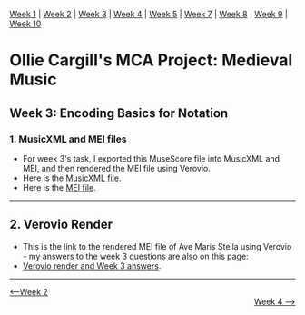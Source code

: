 [Week 1](https://olliecargill.github.io/MCA-2022) | [Week 2](https://olliecargill.github.io/MCA-2022/labtasks/week2/week2.html) | [Week 3](https://olliecargill.github.io/MCA-2022/labtasks/week3/week3.html) | [Week 4](https://olliecargill.github.io/MCA-2022/labtasks/week4/week4.html) | [Week 5](https://olliecargill.github.io/MCA-2022/labtasks/week5/week5.html) | [Week 7](https://olliecargill.github.io/MCA-2022/labtasks/week7/week7.html) | [Week 8](https://olliecargill.github.io/MCA-2022/labtasks/week8/week8.html) | [Week 9](https://olliecargill.github.io/MCA-2022/labtasks/week9/week9.html) | [Week 10](https://olliecargill.github.io/MCA-2022/labtasks/week10/week10.html)

# Ollie Cargill's MCA Project: Medieval Music

## Week 3: Encoding Basics for Notation

### 1. MusicXML and MEI files
* For week 3's task, I exported this MuseScore file into MusicXML and MEI, and then rendered the MEI file using Verovio.
* Here is the [MusicXML file](Ave_Maris_Stella.musicxml).
* Here is the [MEI file](avemarisstella.mei).

<hr>

## 2. Verovio Render
* This is the link to the rendered MEI file of Ave Maris Stella using Verovio - my answers to the week 3 questions are also on this page: 
* [Verovio render and Week 3 answers](https://olliecargill.github.io/MCA-2022/verovio.html).

<hr>

<div align="left"><a href="https://olliecargill.github.io/MCA-2022/labtasks/week2/week2.html"><--Week 2</a> <div align="right"><a href="https://olliecargill.github.io/MCA-2022/labtasks/week4/week4.html">Week 4 --></a> </div>

    
